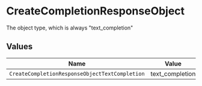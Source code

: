 # CreateCompletionResponseObject

The object type, which is always "text_completion"


## Values

| Name                                           | Value                                          |
| ---------------------------------------------- | ---------------------------------------------- |
| `CreateCompletionResponseObjectTextCompletion` | text_completion                                |